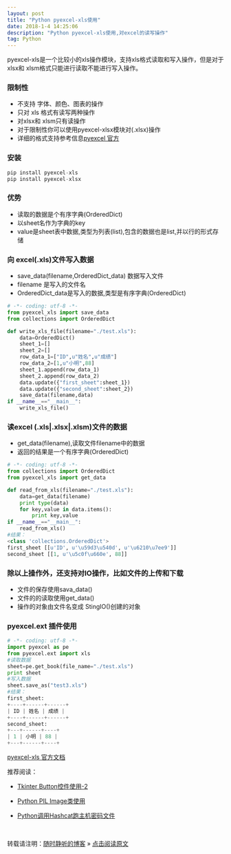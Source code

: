 ```yaml
--- 
layout: post
title: "Python pyexcel-xls使用"
date: 2018-1-4 14:25:06 
description: "Python pyexcel-xls使用,对excel的读写操作"
tag: Python
---
```


pyexcel-xls是一个比较小的xls操作模块，支持xls格式读取和写入操作，但是对于 xlsx和 xlsm格式只能进行读取不能进行写入操作。

### 限制性

- 不支持 字体、颜色、图表的操作
- 只对 xls 格式有读写两种操作
- 对xlsx和 xlsm只有读操作
- 对于限制性你可以使用pyexcel-xlsx模块对(.xlsx)操作
- 详细的格式支持参考信息[pyexcel 官方](http://pythonhosted.org/pyexcel/)

### 安装

```PYTHON
pip install pyexcel-xls
pip install pyexcel-xlsx
```

### 优势

- 读取的数据是个有序字典(OrderedDict)
- 以sheet名作为字典的key
- value是sheet表中数据,类型为列表(list),包含的数据也是list,并以行的形式存储

### 向 excel(.xls)文件写入数据

- save_data(filename,OrderedDict\_data) 数据写入文件
- filename 是写入的文件名
- OrderedDict\_data是写入的数据,类型是有序字典(OrderedDict)

```python
# -*- coding: utf-8 -*-
from pyexcel_xls import save_data
from collections import OrderedDict

def write_xls_file(filename="./test.xls"):
    data=OrderedDict()
    sheet_1=[]
    sheet_2=[]
    row_data_1=["ID",u"姓名",u"成绩"]
    row_data_2=[1,u"小明",88]
    sheet_1.append(row_data_1)
    sheet_2.append(row_data_2)
    data.update({"first_sheet":sheet_1})
    data.update({"second_sheet":sheet_2})
    save_data(filename,data)
if __name__=="__main__":
    write_xls_file()
```

### 读excel (.xls|.xlsx|.xlsm)文件的数据

- get_data(filename),读取文件filename中的数据
- 返回的结果是一个有序字典(OrderedDict)

```python
# -*- coding: utf-8 -*-
from collections import OrderedDict
from pyexcel_xls import get_data

def read_from_xls(filename="./test.xls"):
    data=get_data(filename)
    print type(data)
    for key,value in data.items():
        print key,value
if __name__=="__main__":
    read_from_xls()
#结果：
<class 'collections.OrderedDict'>
first_sheet [[u'ID', u'\u59d3\u540d', u'\u6210\u7ee9']]
second_sheet [[1, u'\u5c0f\u660e', 88]]
```

### 除以上操作外，还支持对IO操作，比如文件的上传和下载

- 文件的保存使用sava_data()
- 文件的的读取使用get_data()
- 操作的对象由文件名变成 StingIO()创建的对象

### pyexcel.ext 插件使用 

```Python
# -*- coding: utf-8 -*-
import pyexcel as pe
from pyexcel.ext import xls
#读取数据
sheet=pe.get_book(file_name="./test.xls")
print sheet
#写入数据
sheet.save_as("test3.xls")
#结果：
first_sheet:
+----+------+------+
| ID | 姓名 | 成绩 |
+----+------+------+
second_sheet:
+---+------+----+
| 1 | 小明 | 88 |
+---+------+----+
```
[pyexcel-xls 官方文档](http://pythonhosted.org/pyexcel-xls/)




推荐阅读：

- [Tkinter Button控件使用-2](https://ssjt21.github.io/2017/11/Python_TK_Button/)


- [Python PIL Image类使用](http://ssjt21.github.io/2017/11/Python_PIL_Image_Module/)

- [Python调用Hashcat跑主机密码文件](http://ssjt21.github.io/2017/11/Python_Hashcatshell/)



<br>

转载请注明：[随时静听的博客](http://ssjt21.github.io) » [点击阅读原文](https://ssjt21.github.io/2018/1/Python_Pyexcel-xls/)


